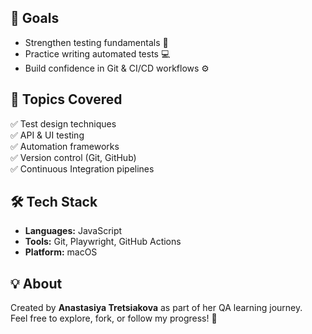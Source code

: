 ## 🎯 Goals

- Strengthen testing fundamentals 🧩
- Practice writing automated tests 💻
- Build confidence in Git & CI/CD workflows ⚙️

## 🧠 Topics Covered

✅ Test design techniques  
✅ API & UI testing  
✅ Automation frameworks  
✅ Version control (Git, GitHub)  
✅ Continuous Integration pipelines

## 🛠️ Tech Stack

- **Languages:** JavaScript
- **Tools:** Git, Playwright, GitHub Actions
- **Platform:** macOS

## 💡 About

Created by **Anastasiya Tretsiakova** as part of her QA learning journey.  
Feel free to explore, fork, or follow my progress! 🚀
